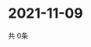 # 2021-11-09
  共 0条

  <!-- BEGIN -->
  <!-- 最后更新时间Tue Nov 09 2021 07:03:56 GMT+0000 (Coordinated Universal Time) -->
  
  <!-- END -->
  
  